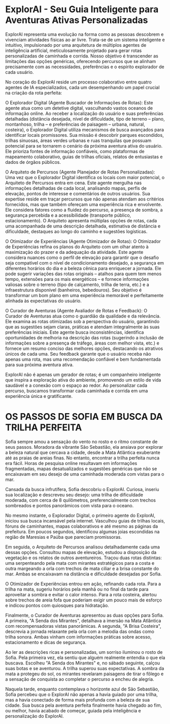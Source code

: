 # ExplorAI - Seu Guia Inteligente para Aventuras Ativas Personalizadas

ExplorAI representa uma evolução na forma como as pessoas descobrem e vivenciam atividades físicas ao ar livre. Trata-se de um sistema inteligente e intuitivo, impulsionado por uma arquitetura de múltiplos agentes de inteligência artificial, meticulosamente projetado para gerar rotas personalizadas de caminhada e corrida. Nosso objetivo é transcender as limitações das opções genéricas, oferecendo percursos que se alinham precisamente com as necessidades, preferências e o espírito explorador de cada usuário.

No coração do ExplorAI reside um processo colaborativo entre quatro agentes de IA especializados, cada um desempenhando um papel crucial na criação da rota perfeita:

O Explorador Digital (Agente Buscador de Informações de Rotas): Este agente atua como um detetive digital, vasculhando vastos oceanos de informação online. Ao receber a localização do usuário e suas preferências detalhadas (distância desejada, nível de dificuldade, tipo de terreno – plano, montanhoso, trilha – e preferências de paisagem – urbana, natural, costeira), o Explorador Digital utiliza mecanismos de busca avançados para identificar locais promissores. Sua missão é descobrir parques escondidos, trilhas sinuosas, áreas verdes urbanas e ruas tranquilas que possuam potencial para se tornarem o cenário da próxima aventura ativa do usuário. Ele prioriza fontes de informação confiáveis, como plataformas de mapeamento colaborativo, guias de trilhas oficiais, relatos de entusiastas e dados de órgãos públicos.

O Arquiteto de Percursos (Agente Planejador de Rotas Personalizadas): Uma vez que o Explorador Digital identifica os locais com maior potencial, o Arquiteto de Percursos entra em cena. Este agente mergulha nas informações detalhadas de cada local, analisando mapas, perfis de elevação, pontos de interesse e comentários de outros usuários. Sua expertise reside em traçar percursos que não apenas atendam aos critérios fornecidos, mas que também ofereçam uma experiência rica e envolvente. Ele considera fatores como a fluidez do percurso, a presença de sombra, a segurança percebida e a acessibilidade (transporte público, estacionamento). O Arquiteto apresenta múltiplas opções de rotas, cada uma acompanhada de uma descrição detalhada, estimativa de distância e dificuldade, destaques ao longo do caminho e sugestões logísticas.

O Otimizador de Experiências (Agente Otimizador de Rotas): O Otimizador de Experiências refina os planos do Arquiteto com um olhar atento à maximização do prazer e da adequação da atividade. Este agente considera nuances como o perfil de elevação para garantir que o desafio seja compatível com o nível de condicionamento desejado, a segurança em diferentes horários do dia e a beleza cênica para enriquecer a jornada. Ele pode sugerir variações das rotas originais – atalhos para quem tem menos tempo, extensões para os mais energéticos – e fornece informações valiosas sobre o terreno (tipo de calçamento, trilha de terra, etc.) e a infraestrutura disponível (banheiros, bebedouros). Seu objetivo é transformar um bom plano em uma experiência memorável e perfeitamente alinhada às expectativas do usuário.

O Curador de Aventuras (Agente Avaliador de Rotas e Feedback): O Curador de Aventuras atua como o guardião da qualidade e da relevância. Ele examina as rotas otimizadas sob a perspectiva do usuário, garantindo que as sugestões sejam claras, práticas e atendam integralmente às suas preferências iniciais. Este agente busca inconsistências, identifica oportunidades de melhoria na descrição das rotas (sugerindo a inclusão de informações sobre a presença de tráfego, áreas com melhor vista, etc.) e fornece um resumo conciso das melhores opções, destacando os atrativos únicos de cada uma. Seu feedback garante que o usuário receba não apenas uma rota, mas uma recomendação confiável e bem fundamentada para sua próxima aventura ativa.

ExplorAI não é apenas um gerador de rotas; é um companheiro inteligente que inspira a exploração ativa do ambiente, promovendo um estilo de vida saudável e a conexão com o espaço ao redor. Ao personalizar cada percurso, buscamos transformar cada caminhada e corrida em uma experiência única e gratificante.

# OS PASSOS DE SOFIA EM BUSCA DA TRILHA PERFEITA

Sofia sempre amou a sensação do vento no rosto e o ritmo constante de seus passos. Moradora da vibrante São Sebastião, ela ansiava por explorar a beleza natural que cercava a cidade, desde a Mata Atlântica exuberante até as praias de areias finas. No entanto, encontrar a trilha perfeita nunca era fácil. Horas de pesquisa online resultavam em informações fragmentadas, mapas desatualizados e sugestões genéricas que não se encaixavam em seu desejo de uma caminhada moderada com vistas para o mar.

Cansada da busca infrutífera, Sofia descobriu o ExplorAI. Curiosa, inseriu sua localização e descreveu seu desejo: uma trilha de dificuldade moderada, com cerca de 8 quilômetros, preferencialmente com trechos sombreados e pontos panorâmicos com vista para o oceano.

No mesmo instante, o Explorador Digital, o primeiro agente do ExplorAI, iniciou sua busca incansável pela internet. Vasculhou guias de trilhas locais, fóruns de caminhantes, mapas colaborativos e até mesmo as páginas da prefeitura. Em poucos segundos, identificou algumas joias escondidas na região de Maresias e Paúba que pareciam promissoras.

Em seguida, o Arquiteto de Percursos analisou detalhadamente cada uma dessas opções. Consultou mapas de elevação, estudou a disposição da vegetação e os relatos de outros aventureiros. Traçou duas rotas distintas: uma serpenteando pela mata com mirantes estratégicos para a costa e outra margeando a orla com trechos de mata ciliar e a brisa constante do mar. Ambas se encaixavam na distância e dificuldade desejadas por Sofia.

O Otimizador de Experiências entrou em ação, refinando cada rota. Para a trilha na mata, sugeriu horários pela manhã ou no final da tarde para aproveitar a sombra e evitar o calor intenso. Para a rota costeira, alertou sobre trechos de areia fofa que poderiam exigir um pouco mais de esforço e indicou pontos com quiosques para hidratação.

Finalmente, o Curador de Aventuras apresentou as duas opções para Sofia. A primeira, "A Senda dos Mirantes", detalhava a imersão na Mata Atlântica com recompensadoras vistas panorâmicas. A segunda, "A Brisa Costeira", descrevia a jornada relaxante pela orla com a melodia das ondas como trilha sonora. Ambas vinham com informações práticas sobre acesso, estacionamento e dicas de segurança.

Ao ler as descrições ricas e personalizadas, um sorriso iluminou o rosto de Sofia. Pela primeira vez, ela sentiu que alguém realmente entendia o que ela buscava. Escolheu "A Senda dos Mirantes" e, no sábado seguinte, calçou suas botas e se aventurou. A trilha superou suas expectativas. A sombra da mata a protegeu do sol, os mirantes revelaram paisagens de tirar o fôlego e a sensação de conquista ao completar o percurso a encheu de alegria.

Naquela tarde, enquanto contemplava o horizonte azul de São Sebastião, Sofia percebeu que o ExplorAI não apenas a havia guiado por uma trilha, mas a havia conectado de forma mais profunda com a beleza de sua cidade. Sua busca pela aventura perfeita finalmente havia chegado ao fim, ou melhor, havia acabado de começar, guiada pela inteligência e personalização do ExplorAI.
